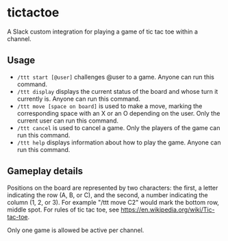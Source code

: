 # tictactoe

A Slack custom integration for playing a game of tic tac toe within a channel.

## Usage
- `/ttt start [@user]` challenges @user to a game. Anyone can run this command.
- `/ttt display` displays the current status of the board and whose turn it currently is. Anyone can run this command.
- `/ttt move [space on board]` is used to make a move, marking the corresponding space with an X or an O depending on the user. Only the current user can run this command.
- `/ttt cancel` is used to cancel a game. Only the players of the game can run this command.
- `/ttt help` displays information about how to play the game. Anyone can run this command.

## Gameplay details
Positions on the board are represented by two characters: the first, a letter indicating the row (A, B, or C), and the second, a number indicating the column (1, 2, or 3). For example "/ttt move C2" would mark the bottom row, middle spot.
For rules of tic tac toe, see https://en.wikipedia.org/wiki/Tic-tac-toe.

Only one game is allowed be active per channel.
